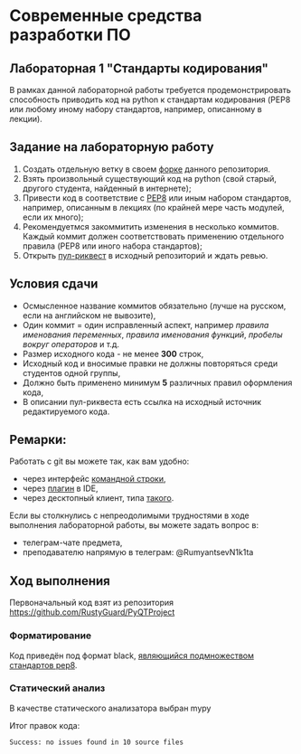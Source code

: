 # Современные средства разработки ПО

## Лабораторная 1 "Стандарты кодирования"
В рамках данной лабораторной работы требуется продемонстрировать способность приводить код на python к стандартам кодирования (PEP8 или любому иному набору стандартов, например, описанному в лекции).

## Задание на лабораторную работу
1. Создать отдельную ветку в своем [форке](https://docs.github.com/en/get-started/quickstart/fork-a-repo) данного репозитория.
2. Взять произвольный существующий код на python (свой старый, другого студента, найденный в интернете);
3. Привести код в соответствие с [PEP8](https://peps.python.org/pep-0008/) или иным набором стандартов, например, описанным в лекциях (по крайней мере часть модулей, если их много);
4. Рекомендуетмся закоммитить изменения в несколько коммитов. Каждый коммит должен соответствовать применению отдельного правила (PEP8 или иного набора стандартов);
5. Открыть [пул-риквест](https://docs.github.com/en/pull-requests/collaborating-with-pull-requests/proposing-changes-to-your-work-with-pull-requests/creating-a-pull-request-from-a-fork) в иcходный репозиторий и ждать ревью.

## Условия сдачи
* Осмысленное название коммитов обязательно (лучше на русском, если на английском не вывозите),
* Один коммит = один исправленный аспект, например *правила именования переменных*, *правила именования функций*, *пробелы вокруг операторов* и т.д.
* Размер исходного кода - не менее __300__ строк,
* Исходный код и вносимые правки не должны повторяться среди студентов одной группы,
* Должно быть применено минимум **5** различных правил оформления кода,
* В описании пул-риквеста есть ссылка на исходный источник редактируемого кода.

## Ремарки:
Работать с git вы можете так, как вам удобно:
* через интерфейс [командной строки](https://git-scm.com/book/en/v2/Getting-Started-Installing-Git),
* через [плагин](https://www.jetbrains.com/help/pycharm/set-up-a-git-repository.html#fetch) в IDE,
* через десктопный клиент, типа [такого](https://desktop.github.com/).

Если вы столкнулись с непреодолимыми трудностями в ходе выполнения лабораторной работы, вы можете задать вопрос в:
* телеграм-чате предмета,
* преподавателю напрямую в телеграм: @RumyantsevN1k1ta


## Ход выполнения

Первоначальный код взят из репозитория https://github.com/RustyGuard/PyQTProject


### Форматирование

Код приведён под формат black, [являющийся подмножеством стандартов pep8](https://black.readthedocs.io/en/stable/the_black_code_style/current_style.html).

### Статический анализ

В качестве статического анализатора выбран mypy

Итог правок кода:
```
Success: no issues found in 10 source files
```
